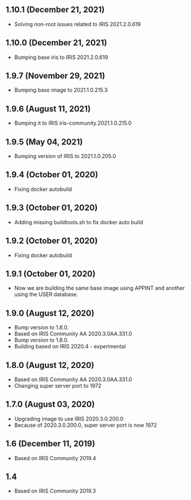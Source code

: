 ## 1.10.1 (December 21, 2021)
  - Solving non-root issues related to IRIS 2021.2.0.619

## 1.10.0 (December 21, 2021)
  - Bumping base iris to IRIS 2021.2.0.619

## 1.9.7 (November 29, 2021)
  - Bumping base image to 2021.1.0.215.3

## 1.9.6 (August 11, 2021)
  - Bumping it to IRIS iris-community.2021.1.0.215.0

## 1.9.5 (May 04, 2021)
  - Bumping version of IRIS to 2021.1.0.205.0

## 1.9.4 (October 01, 2020)
  - Fixing docker autobuild

## 1.9.3 (October 01, 2020)
  - Adding missing buildtools.sh to fix docker auto build

## 1.9.2 (October 01, 2020)
  - Fixing docker autobuild

## 1.9.1 (October 01, 2020)
  - Now we are building the same base image using APPINT and another using the USER database.

## 1.9.0 (August 12, 2020)
  - Bump version to 1.8.0.
  - Based on IRIS Community AA 2020.3.0AA.331.0
  - Bump version to 1.8.0.
  - Building based on IRIS 2020.4 - experimental

## 1.8.0 (August 12, 2020)
  - Based on IRIS Community AA 2020.3.0AA.331.0
  - Changing super server port to 1972

## 1.7.0 (August 03, 2020)
  - Upgrading image to use IRIS 2020.3.0.200.0
  - Because of 2020.3.0.200.0, super server port is now 1972

## 1.6 (December 11, 2019)
  - Based on IRIS Community 2019.4

## 1.4
  - Based on IRIS Community 2019.3